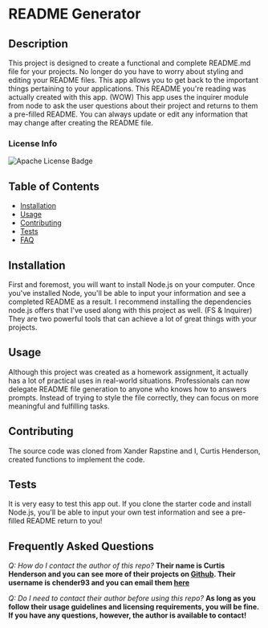 
# README Generator

## Description 
This project is designed to create a functional and complete README.md file for your projects. No longer do you have to worry about styling and editing your README files. This app allows you to get back to the important things pertaining to your applications. This README you're reading was actually created with this app. (WOW) This app uses the inquirer module from node to ask the user questions about their project and returns to them a pre-filled README. You can always update or edit any information that may change after creating the README file.

### License Info
![Apache License Badge](https://img.shields.io/badge/license-Apache-blue)

## Table of Contents

* [Installation](#installation)
* [Usage](#usage)
* [Contributing](#contributing)
* [Tests](#tests)
* [FAQ](#faq)


## Installation<a name="installation"></a>

First and foremost, you will want to install Node.js on your computer. Once you've installed Node, you'll be able to input your information and see a completed README as a result. I recommend installing the dependencies node.js offers that I've used along with this project as well. (FS & Inquirer) They are two powerful tools that can achieve a lot of great things with your projects.


## Usage<a name="usage"></a>

Although this project was created as a homework assignment, it actually has a lot of practical uses in real-world situations. Professionals can now delegate README file generation to anyone who knows how to answers prompts. Instead of trying to style the file correctly, they can focus on more meaningful and fulfilling tasks.

## Contributing<a name="contributing"></a>

The source code was cloned from Xander Rapstine and I, Curtis Henderson, created functions to implement the code.

## Tests<a name="tests"></a>

It is very easy to test this app out. If you clone the starter code and install Node.js, you'll be able to input your own test information and see a pre-filled README return to you!

## Frequently Asked Questions<a name="faq"></a>

*Q: How do I contact the author of this repo?*
**Their name is Curtis Henderson and you can see more of their projects on [Github](https://github.com/chender93). Their username is chender93 and you can email them [here](mailto:chender93@gmail.com)**

*Q: Do I need to contact their author before using this repo?*
**As long as you follow their usage guidelines and licensing requirements, you will be fine. If you have any questions, however, the author is available to contact!**
